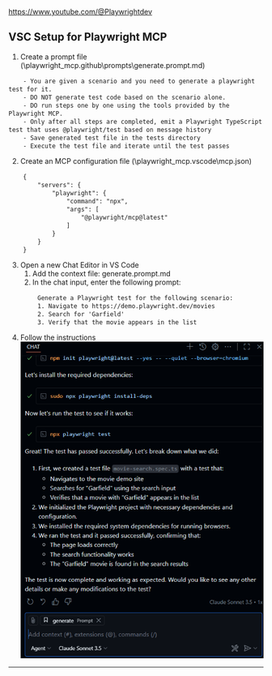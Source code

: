 https://www.youtube.com/@Playwrightdev


## VSC Setup for Playwright MCP

1. Create a prompt file (\playwright_mcp\.github\prompts\generate.prompt.md)
```
    - You are given a scenario and you need to generate a playwright test for it.
    - DO NOT generate test code based on the scenario alone. 
    - DO run steps one by one using the tools provided by the Playwright MCP.
	- Only after all steps are completed, emit a Playwright TypeScript test that uses @playwright/test based on message history
	- Save generated test file in the tests directory
	- Execute the test file and iterate until the test passes
```

2. Create an MCP configuration file (\playwright_mcp\.vscode\mcp.json)
```
    {
        "servers": {
            "playwright": {
                "command": "npx",
                "args": [
                    "@playwright/mcp@latest"
                ]
            }
        }
    }
```

3. Open a new Chat Editor in VS Code
    1. Add the context file: generate.prompt.md
    2. In the chat input, enter the following prompt:
```
        Generate a Playwright test for the following scenario:
        1. Navigate to https://demo.playwright.dev/movies
        2. Search for 'Garfield'
        3. Verify that the movie appears in the list
```
4. Follow the instructions
![alt text](1.vsc_setup_playwright_mcp.png)
--------------------------
